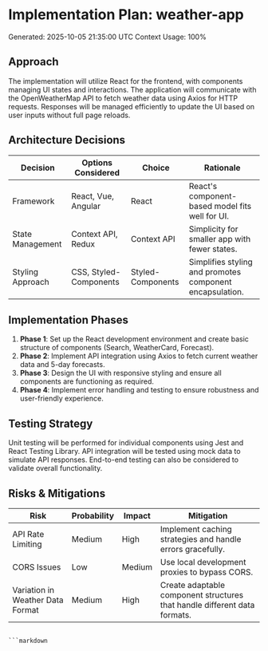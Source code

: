 # Implementation Plan: weather-app
Generated: 2025-10-05 21:35:00 UTC
Context Usage: 100%

## Approach
The implementation will utilize React for the frontend, with components managing UI states and interactions. The application will communicate with the OpenWeatherMap API to fetch weather data using Axios for HTTP requests. Responses will be managed efficiently to update the UI based on user inputs without full page reloads.

## Architecture Decisions
| Decision                         | Options Considered     | Choice      | Rationale                                         |
|----------------------------------|-----------------------|-------------|---------------------------------------------------|
| Framework                        | React, Vue, Angular    | React       | React's component-based model fits well for UI.   |
| State Management                 | Context API, Redux     | Context API | Simplicity for smaller app with fewer states.      |
| Styling Approach                 | CSS, Styled-Components | Styled-Components | Simplifies styling and promotes component encapsulation. |

## Implementation Phases
1. **Phase 1**: Set up the React development environment and create basic structure of components (Search, WeatherCard, Forecast).
2. **Phase 2**: Implement API integration using Axios to fetch current weather data and 5-day forecasts.
3. **Phase 3**: Design the UI with responsive styling and ensure all components are functioning as required.
4. **Phase 4**: Implement error handling and testing to ensure robustness and user-friendly experience.

## Testing Strategy
Unit testing will be performed for individual components using Jest and React Testing Library. API integration will be tested using mock data to simulate API responses. End-to-end testing can also be considered to validate overall functionality.

## Risks & Mitigations
| Risk                               | Probability | Impact  | Mitigation                                       |
|------------------------------------|-------------|---------|--------------------------------------------------|
| API Rate Limiting                  | Medium      | High    | Implement caching strategies and handle errors gracefully. |
| CORS Issues                         | Low         | Medium  | Use local development proxies to bypass CORS.   |
| Variation in Weather Data Format    | Medium      | High    | Create adaptable component structures that handle different data formats. |
```

```markdown